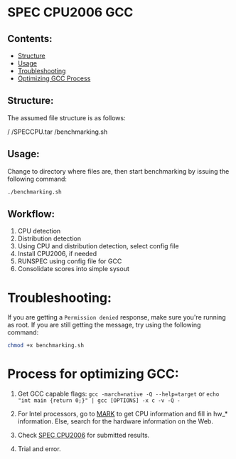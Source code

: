 SPEC CPU2006 GCC
================


Contents:
---------

+ [Structure](#structure)
+ [Usage](#useage)
+ [Troubleshooting](#troubleshooting)
+ [Optimizing GCC Process](#process-for-optimizing-gcc)


Structure:
----------

The assumed file structure is as follows:

/
/SPECCPU.tar
/benchmarking.sh


Usage:
------

Change to directory where files are, then start benchmarking by issuing the following 
command:

```bash
./benchmarking.sh
```


Workflow:
---------

1. CPU detection
2. Distribution detection
3. Using CPU and distribution detection, select config file
4. Install CPU2006, if needed
5. RUNSPEC using config file for GCC
6. Consolidate scores into simple sysout


Troubleshooting:
================

If you are getting a `Permission denied` response, make sure you're running as root. 
If you are still getting the message, try using the following command:

```bash
chmod +x benchmarking.sh
```


Process for optimizing GCC:
===========================

1. Get GCC capable flags: `gcc -march=native -Q --help=target` or `echo "int main {return 0;}" | gcc [OPTIONS] -x c -v -Q -`

2. For Intel processors, go to [MARK](http://mark.intel.com/) to get CPU information and fill in hw_* information. Else, search for the hardware information on the Web.

3. Check [SPEC CPU2006](http://www.spec.org/cgi-bin/osgresults?conf=rint2006) for submitted results.

4. Trial and error.
